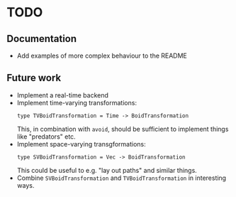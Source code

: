 # TODO

## Documentation
* Add examples of more complex behaviour
  to the README

## Future work
* Implement a real-time backend
* Implement time-varying transformations:
  ```
  type TVBoidTransformation = Time -> BoidTransformation
  ```
  This, in combination with `avoid`, should be sufficient
  to implement things like "predators" etc.
* Implement space-varying transgformations:
  ```
  type SVBoidTransformation = Vec -> BoidTransformation
  ```
  This could be useful to e.g. "lay out paths" and similar
  things.
* Combine `SVBoidTransformation` and `TVBoidTransformation`
  in interesting ways.
